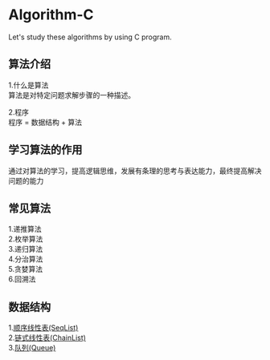 # Algorithm-C
Let's study these algorithms by using C program.

## 算法介绍
1.什么是算法    
  算法是对特定问题求解步骤的一种描述。    

2.程序    
  程序 = 数据结构 + 算法    

## 学习算法的作用    
  通过对算法的学习，提高逻辑思维，发展有条理的思考与表达能力，最终提高解决问题的能力

## 常见算法
1.递推算法    
2.枚举算法    
3.递归算法    
4.分治算法    
5.贪婪算法    
6.回溯法

## 数据结构
1.[顺序线性表(SeqList)](#)   
2.[链式线性表(ChainList)](#)   
3.[队列(Queue)](#)    
